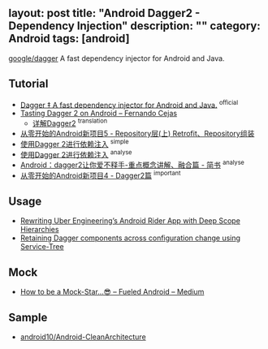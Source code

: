 layout: post
title: "Android Dagger2 - Dependency Injection"
description: ""
category: Android
tags: [android]
---

[google/dagger](https://github.com/google/dagger) A fast dependency injector for Android and Java.

## Tutorial

- [Dagger ‡ A fast dependency injector for Android and Java.](http://google.github.io/dagger/users-guide.html) <sup>official</sup>
- [Tasting Dagger 2 on Android – Fernando Cejas](http://fernandocejas.com/2015/04/11/tasting-dagger-2-on-android/)
    + [详解Dagger2](http://www.jcodecraeer.com/a/anzhuokaifa/androidkaifa/2015/0519/2892.html) <sup>translation</sup>
- [从零开始的Android新项目5 - Repository层(上) Retrofit、Repository组装](http://blog.zhaiyifan.cn/2016/04/30/android-new-project-from-0-p5/)
- [使用Dagger 2进行依赖注入](http://codethink.me/2015/08/06/dependency-injection-with-dagger-2/) <sup>simple</sup>
- [使用Dagger 2进行依赖注入](http://codethink.me/2015/08/06/dependency-injection-with-dagger-2/) <sup>analyse</sup>
- [Android：dagger2让你爱不释手-重点概念讲解、融合篇 - 简书](http://www.jianshu.com/p/1d42d2e6f4a5) <sup>analyse</sup>
- [从零开始的Android新项目4 - Dagger2篇](http://blog.zhaiyifan.cn/2016/03/27/android-new-project-from-0-p4/#) <sup>important</sup>

## Usage

- [Rewriting Uber Engineering’s Android Rider App with Deep Scope Hierarchies](https://eng.uber.com/deep-scope-hierarchies)
- [Retaining Dagger components across configuration change using Service-Tree](https://medium.com/@Zhuinden/retaining-dagger-components-across-configuration-change-using-service-tree-3709c78bf6d2#.6jvjx2tb6)

## Mock

- [How to be a Mock-Star…😎 – Fueled Android – Medium](https://medium.com/fueled-android/how-to-be-a-mock-star-fc00714d8c2f#.9a8fj7mcj)

## Sample

- [android10/Android-CleanArchitecture](https://github.com/android10/Android-CleanArchitecture)
